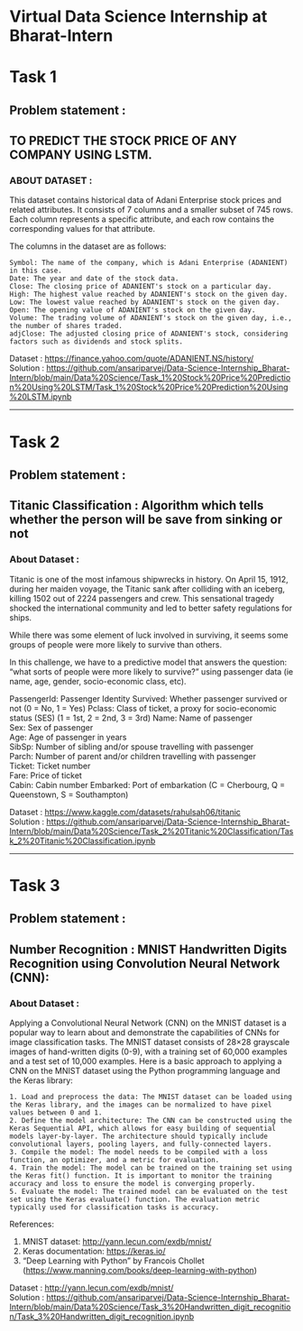 # Virtual Data Science Internship at Bharat-Intern

# Task 1
## Problem statement :

## TO PREDICT THE STOCK PRICE OF ANY COMPANY USING LSTM.
### ABOUT DATASET :
This dataset contains historical data of Adani Enterprise stock prices and related attributes. It consists of 7 columns and a smaller subset of 745 rows. Each column represents a specific attribute, and each row contains the corresponding values for that attribute.

The columns in the dataset are as follows:

    Symbol: The name of the company, which is Adani Enterprise (ADANIENT) in this case.
    Date: The year and date of the stock data.
    Close: The closing price of ADANIENT's stock on a particular day.
    High: The highest value reached by ADANIENT's stock on the given day.
    Low: The lowest value reached by ADANIENT's stock on the given day.
    Open: The opening value of ADANIENT's stock on the given day.
    Volume: The trading volume of ADANIENT's stock on the given day, i.e., the number of shares traded.
    adjClose: The adjusted closing price of ADANIENT's stock, considering factors such as dividends and stock splits.

Dataset : https://finance.yahoo.com/quote/ADANIENT.NS/history/                                                     
Solution : https://github.com/ansariparvej/Data-Science-Internship_Bharat-Intern/blob/main/Data%20Science/Task_1%20Stock%20Price%20Prediction%20Using%20LSTM/Task_1%20Stock%20Price%20Prediction%20Using%20LSTM.ipynb

------------------------------------------------------------------------------------------------

# Task 2
## Problem statement :

## Titanic Classification : Algorithm which tells whether the person will be save from sinking or not
### About Dataset :
Titanic is one of the most infamous shipwrecks in history. On April 15, 1912, during her maiden voyage, the Titanic sank after colliding with an iceberg, killing 1502 out of 2224 passengers and crew. This sensational tragedy shocked the international community and led to better safety regulations for ships.

While there was some element of luck involved in surviving, it seems some groups of people were more likely to survive than others.

In this challenge, we have to a predictive model that answers the question: “what sorts of people were more likely to survive?” using passenger data (ie name, age, gender, socio-economic class, etc).

PassengerId: Passenger Identity	
Survived: Whether passenger survived or not	(0 = No, 1 = Yes)
Pclass:	Class of ticket, a proxy for socio-economic status (SES)	(1 = 1st, 2 = 2nd, 3 = 3rd)
Name:	Name of passenger	
Sex:	Sex of passenger	
Age:	Age of passenger in years	
SibSp: Number of sibling and/or spouse travelling with passenger	
Parch:	Number of parent and/or children travelling with passenger	
Ticket: Ticket number	
Fare: Price of ticket	
Cabin: Cabin number	
Embarked: Port of embarkation	(C = Cherbourg, Q = Queenstown, S = Southampton)

Dataset : https://www.kaggle.com/datasets/rahulsah06/titanic                                                                                   
Solution : https://github.com/ansariparvej/Data-Science-Internship_Bharat-Intern/blob/main/Data%20Science/Task_2%20Titanic%20Classification/Task_2%20Titanic%20Classification.ipynb

------------------------------------------------------------------------------------------------

# Task 3
## Problem statement :

## Number Recognition : MNIST Handwritten Digits Recognition using Convolution Neural Network (CNN):

### About Dataset :
Applying a Convolutional Neural Network (CNN) on the MNIST dataset is a popular way to learn about and demonstrate the capabilities of CNNs for image classification tasks. The MNIST dataset consists of 28×28 grayscale images of hand-written digits (0-9), with a training set of 60,000 examples and a test set of 10,000 examples.
Here is a basic approach to applying a CNN on the MNIST dataset using the Python programming language and the Keras library:

    1. Load and preprocess the data: The MNIST dataset can be loaded using the Keras library, and the images can be normalized to have pixel values between 0 and 1.
    2. Define the model architecture: The CNN can be constructed using the Keras Sequential API, which allows for easy building of sequential models layer-by-layer. The architecture should typically include convolutional layers, pooling layers, and fully-connected layers.
    3. Compile the model: The model needs to be compiled with a loss function, an optimizer, and a metric for evaluation.
    4. Train the model: The model can be trained on the training set using the Keras fit() function. It is important to monitor the training accuracy and loss to ensure the model is converging properly.
    5. Evaluate the model: The trained model can be evaluated on the test set using the Keras evaluate() function. The evaluation metric typically used for classification tasks is accuracy.

References:

1. MNIST dataset: http://yann.lecun.com/exdb/mnist/
2. Keras documentation: https://keras.io/
3. “Deep Learning with Python” by Francois Chollet (https://www.manning.com/books/deep-learning-with-python)


Dataset : http://yann.lecun.com/exdb/mnist/                                                                                   
Solution : https://github.com/ansariparvej/Data-Science-Internship_Bharat-Intern/blob/main/Data%20Science/Task_3%20Handwritten_digit_recognition/Task_3%20Handwritten_digit_recognition.ipynb
